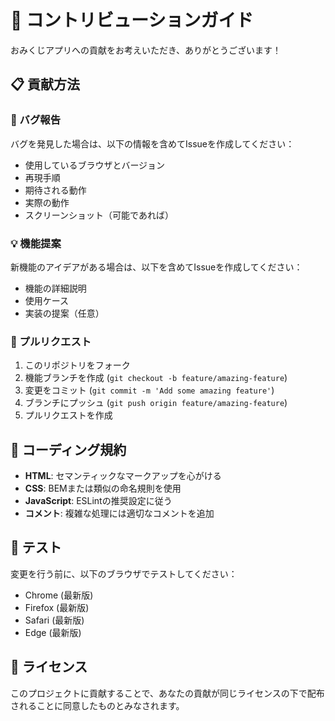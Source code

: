 # 🤝 コントリビューションガイド

おみくじアプリへの貢献をお考えいただき、ありがとうございます！

## 📋 貢献方法

### 🐛 バグ報告

バグを発見した場合は、以下の情報を含めてIssueを作成してください：

- 使用しているブラウザとバージョン
- 再現手順
- 期待される動作
- 実際の動作
- スクリーンショット（可能であれば）

### 💡 機能提案

新機能のアイデアがある場合は、以下を含めてIssueを作成してください：

- 機能の詳細説明
- 使用ケース
- 実装の提案（任意）

### 🔧 プルリクエスト

1. このリポジトリをフォーク
2. 機能ブランチを作成 (`git checkout -b feature/amazing-feature`)
3. 変更をコミット (`git commit -m 'Add some amazing feature'`)
4. ブランチにプッシュ (`git push origin feature/amazing-feature`)
5. プルリクエストを作成

## 📝 コーディング規約

- **HTML**: セマンティックなマークアップを心がける
- **CSS**: BEMまたは類似の命名規則を使用
- **JavaScript**: ESLintの推奨設定に従う
- **コメント**: 複雑な処理には適切なコメントを追加

## 🧪 テスト

変更を行う前に、以下のブラウザでテストしてください：

- Chrome (最新版)
- Firefox (最新版)
- Safari (最新版)
- Edge (最新版)

## 📄 ライセンス

このプロジェクトに貢献することで、あなたの貢献が同じライセンスの下で配布されることに同意したものとみなされます。